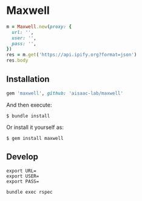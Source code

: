 # Maxwell

```ruby
m = Maxwell.new(proxy: {
  url: '',
  user: '',
  pass: '',
})
res = m.get('https://api.ipify.org?format=json')
res.body
```

## Installation

```ruby
gem 'maxwell', github: 'aisaac-lab/maxwell'
```

And then execute:

    $ bundle install

Or install it yourself as:

    $ gem install maxwell

## Develop
```
export URL=
export USER=
export PASS=

bundle exec rspec
```